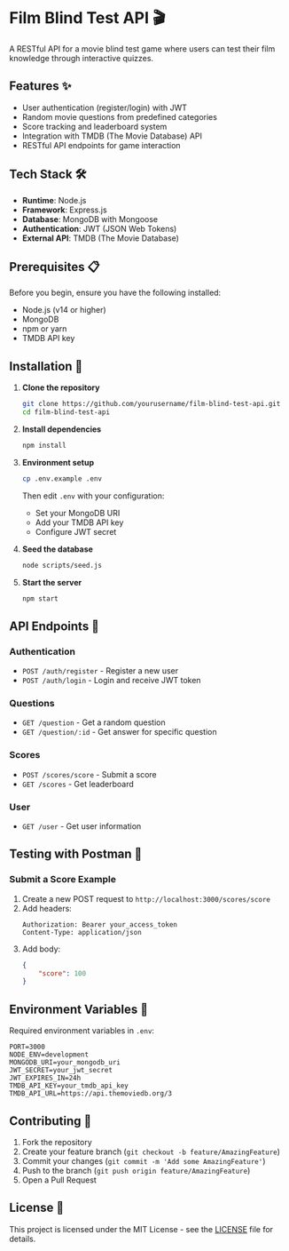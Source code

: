 # Film Blind Test API 🎬

A RESTful API for a movie blind test game where users can test their film knowledge through interactive quizzes.

## Features ✨

- User authentication (register/login) with JWT
- Random movie questions from predefined categories
- Score tracking and leaderboard system
- Integration with TMDB (The Movie Database) API
- RESTful API endpoints for game interaction

## Tech Stack 🛠️

- **Runtime**: Node.js
- **Framework**: Express.js
- **Database**: MongoDB with Mongoose
- **Authentication**: JWT (JSON Web Tokens)
- **External API**: TMDB (The Movie Database)

## Prerequisites 📋

Before you begin, ensure you have the following installed:
- Node.js (v14 or higher)
- MongoDB
- npm or yarn
- TMDB API key

## Installation 🚀

1. **Clone the repository**
   ```bash
   git clone https://github.com/yourusername/film-blind-test-api.git
   cd film-blind-test-api
   ```

2. **Install dependencies**
   ```bash
   npm install
   ```

3. **Environment setup**
   ```bash
   cp .env.example .env
   ```
   Then edit `.env` with your configuration:
   - Set your MongoDB URI
   - Add your TMDB API key
   - Configure JWT secret

4. **Seed the database**
   ```bash
   node scripts/seed.js
   ```

5. **Start the server**
   ```bash
   npm start
   ```

## API Endpoints 📡

### Authentication
- `POST /auth/register` - Register a new user
- `POST /auth/login` - Login and receive JWT token

### Questions
- `GET /question` - Get a random question
- `GET /question/:id` - Get answer for specific question

### Scores
- `POST /scores/score` - Submit a score
- `GET /scores` - Get leaderboard

### User
- `GET /user` - Get user information

## Testing with Postman 🧪

### Submit a Score Example
1. Create a new POST request to `http://localhost:3000/scores/score`
2. Add headers:
   ```
   Authorization: Bearer your_access_token
   Content-Type: application/json
   ```
3. Add body:
   ```json
   {
       "score": 100
   }
   ```

## Environment Variables 🔐

Required environment variables in `.env`:
```
PORT=3000
NODE_ENV=development
MONGODB_URI=your_mongodb_uri
JWT_SECRET=your_jwt_secret
JWT_EXPIRES_IN=24h
TMDB_API_KEY=your_tmdb_api_key
TMDB_API_URL=https://api.themoviedb.org/3
```

## Contributing 🤝

1. Fork the repository
2. Create your feature branch (`git checkout -b feature/AmazingFeature`)
3. Commit your changes (`git commit -m 'Add some AmazingFeature'`)
4. Push to the branch (`git push origin feature/AmazingFeature`)
5. Open a Pull Request

## License 📄

This project is licensed under the MIT License - see the [LICENSE](LICENSE) file for details.
